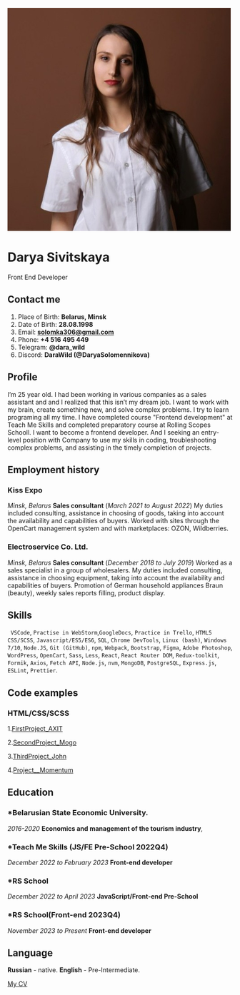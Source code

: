 ![Sivitskaya Darya](https://github.com/DaryaSolomennikova/rsschool-cv/blob/gh-pages/images/myphoto.jpeg)
# **Darya Sivitskaya**
Front End Developer
##  Contact me
1. Place of Birth: **Belarus, Minsk**
2. Date of Birth: **28.08.1998**
3. Email: **<solomka306@gmail.com>** 
4. Phone: **+4 516 495 449** 
5. Telegram: **@dara_wild**
6. Discord: **DaraWild (@DaryaSolomennikova)**
## Profile
I’m 25 year old. I had been working in various companies as a sales assistant and and I realized that this isn’t my dream job. I want to work with my brain, create something new, and solve complex problems. I try to learn programing all my time. I have completed course "Frontend development" at Teach Me Skills and completed preparatory course at Rolling Scopes Schooll. I want to become a frontend developer. And I seeking an entry-level position with Company to use my skills in coding, troubleshooting complex problems, and assisting in the timely completion of projects.
## Employment history
### Kiss Expo
_Minsk, Belarus_
**Sales consultant**
(_March 2021 to August 2022_)
My duties included consulting, assistance in choosing of goods, taking into account the availability and capabilities of buyers. Worked with sites through the OpenCart management system and with marketplaces: OZON, Wildberries. 
###  Electroservice Co. Ltd.
_Minsk, Belarus_
**Sales consultant**
(_December 2018 to July 2019_)
Worked as a sales specialist in a group of wholesalers. My duties included consulting, assistance in choosing equipment, taking into account the availability and capabilities of buyers. Promotion of German household appliances Braun (beauty), weekly sales reports filling, product display.
## Skills
` VSCode`, `Practise in WebStorm`,`GoogleDocs`, `Practice in Trello`, `HTML5` `CSS/SCSS`, `Javascript/ES5/ES6`, `SQL`, `Chrome DevTools`, `Linux (bash)`, `Windows 7/10`, `Node.JS`, `Git (GitHub)`, `npm`, `Webpack`, `Bootstrap`, `Figma`, `Adobe Photoshop`, `WordPress`, `OpenCart`, `Sass`, `Less`, `React`, `React Router DOM`, `Redux-toolkit`, `Formik`, `Axios`, `Fetch API`, `Node.js`, `nvm`, `MongoDB`, `PostgreSQL`, `Express.js`, `ESLint`, `Prettier`.
## Code examples
### HTML/CSS/SCSS
1.[FirstProject_AXIT](https://github.com/DaryaSolomennikova/Project_AXIT)

2.[SecondProject_Mogo](https://github.com/DaryaSolomennikova/Project_Mogo)

3.[ThirdProject_John](https://github.com/DaryaSolomennikova/Project_John)

4.[Project__Momentum](https://rolling-scopes-school.github.io/daryasolomennikova-JSFEPRESCHOOL2022Q4/momentum/) 

## Education
### *Belarusian State Economic University.
_2016-2020_
**Economics and management of the tourism industry**,
### *Teach Me Skills (JS/FE Pre-School 2022Q4)
_December 2022 to February 2023_
**Front-end developer**
### *RS School
_December 2022 to April 2023_
**JavaScript/Front-end Pre-School**
### *RS School(Front-end 2023Q4)
_November 2023 to Present_
**Front-end developer**
## Language
**Russian** - native.
**English** - Pre-Intermediate.

[My CV](https://www.canva.com/design/DAFlb-lemIY/yD_pSAoM-4Y7013MCAvCVg/edit?utm_content=DAFlb-lemIY&utm_campaign=designshare&utm_medium=link2&utm_source=sharebutton)
